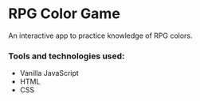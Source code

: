 # RPG Color Game

An interactive app to practice knowledge of RPG colors.

### Tools and technologies used:

- Vanilla JavaScript
- HTML
- CSS
